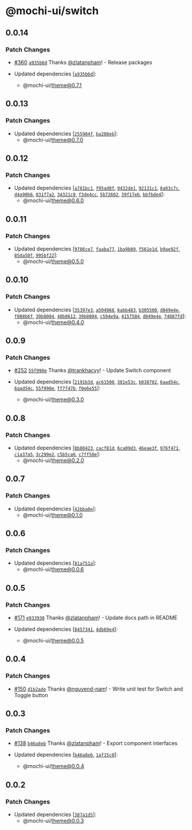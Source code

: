 # @mochi-ui/switch

## 0.0.14

### Patch Changes

- [#360](https://github.com/consolelabs/web-foundation/pull/360)
  [`a935b6d`](https://github.com/consolelabs/web-foundation/commit/a935b6d9f9189fb7ea2d2b2dd771ff0df73598f4)
  Thanks [@zlatanpham](https://github.com/zlatanpham)! - Release packages

- Updated dependencies
  [[`a935b6d`](https://github.com/consolelabs/web-foundation/commit/a935b6d9f9189fb7ea2d2b2dd771ff0df73598f4)]:
  - @mochi-ui/theme@0.7.1

## 0.0.13

### Patch Changes

- Updated dependencies
  [[`255984f`](https://github.com/consolelabs/web-foundation/commit/255984f2d18b9cb17a249fa288d718efad0a0c1b),
  [`ba288eb`](https://github.com/consolelabs/web-foundation/commit/ba288eb5a01a654072c5cef7cb41bb6066f00420)]:
  - @mochi-ui/theme@0.7.0

## 0.0.12

### Patch Changes

- Updated dependencies
  [[`a781bc1`](https://github.com/consolelabs/web-foundation/commit/a781bc13af1922768449ea77c172cb4e844ddb06),
  [`f95ad8f`](https://github.com/consolelabs/web-foundation/commit/f95ad8f4e15d8c69b3719bb9da3fb5871d2f6f8c),
  [`9432de1`](https://github.com/consolelabs/web-foundation/commit/9432de13c9f7376dd373624afc7a50d029bb2fd3),
  [`92131c1`](https://github.com/consolelabs/web-foundation/commit/92131c1bb68fe4adaad6dab71981ecf452e8bd0a),
  [`8a03c7c`](https://github.com/consolelabs/web-foundation/commit/8a03c7cabe39868c42e7beca729209c1f209aea7),
  [`d4a90b6`](https://github.com/consolelabs/web-foundation/commit/d4a90b6a1b631d523851b1d681546c9b2183cfa1),
  [`831f7a2`](https://github.com/consolelabs/web-foundation/commit/831f7a29c72fd3d795068dab9633d88a144b0c94),
  [`34321c8`](https://github.com/consolelabs/web-foundation/commit/34321c827d55c5d3a57030d2d82212958b6c22a2),
  [`f3de4cc`](https://github.com/consolelabs/web-foundation/commit/f3de4cc86987082f7c93c5edd74038f28931bad5),
  [`5b72602`](https://github.com/consolelabs/web-foundation/commit/5b7260263cc00afc1596ac96bff1d9c68d6a9b3b),
  [`39f17eb`](https://github.com/consolelabs/web-foundation/commit/39f17eb2cbc693a289330ffec4fa3bf146d363da),
  [`bbfbde4`](https://github.com/consolelabs/web-foundation/commit/bbfbde4f763cc7056fa57066b4d84a1ed47d81c8)]:
  - @mochi-ui/theme@0.6.0

## 0.0.11

### Patch Changes

- Updated dependencies
  [[`9786ce7`](https://github.com/consolelabs/web-foundation/commit/9786ce7ce0e2df4eecde1d527499ae59eebc48ab),
  [`faaba77`](https://github.com/consolelabs/web-foundation/commit/faaba7753d764c4e8db25863632cb1038f2adcb9),
  [`1ba9b89`](https://github.com/consolelabs/web-foundation/commit/1ba9b89df277d237053bb3ed69be8bd3c13c25a8),
  [`f561e1d`](https://github.com/consolelabs/web-foundation/commit/f561e1deae07fa69ac54501152a844259376ede6),
  [`b9ae92f`](https://github.com/consolelabs/web-foundation/commit/b9ae92f92b32dedac4903614e7c0947bd1118fb1),
  [`85da50f`](https://github.com/consolelabs/web-foundation/commit/85da50f1afa67d5d026dce281e522c8df57983ba),
  [`995bf22`](https://github.com/consolelabs/web-foundation/commit/995bf22b2cc7d5576327910f48e5028ca59431cf)]:
  - @mochi-ui/theme@0.5.0

## 0.0.10

### Patch Changes

- Updated dependencies
  [[`35397e3`](https://github.com/consolelabs/web-foundation/commit/35397e3d3d7599009f9af862a89887ac0c6b34b3),
  [`a504968`](https://github.com/consolelabs/web-foundation/commit/a50496823bdfb169b5a8c30c1849cdb07534de78),
  [`6abb483`](https://github.com/consolelabs/web-foundation/commit/6abb483a80940ab463add9b1daf5a0638bc7a3d2),
  [`b305580`](https://github.com/consolelabs/web-foundation/commit/b30558023c82036f78b76a10a68985618b728948),
  [`d849e4e`](https://github.com/consolelabs/web-foundation/commit/d849e4edc83bddeb990b34d1675674b06c4c16bb),
  [`f088b6f`](https://github.com/consolelabs/web-foundation/commit/f088b6fc00801843fafde8f7fb3f5995ef491368),
  [`39b8004`](https://github.com/consolelabs/web-foundation/commit/39b8004ab0b84cfa8b34bf416bee4f6722b294c2),
  [`48b0612`](https://github.com/consolelabs/web-foundation/commit/48b061226a533c20ab4f87787576afd1fd6a96f1),
  [`39b8004`](https://github.com/consolelabs/web-foundation/commit/39b8004ab0b84cfa8b34bf416bee4f6722b294c2),
  [`c594e9a`](https://github.com/consolelabs/web-foundation/commit/c594e9a0117ba184f31dc55e7079f406838c43f2),
  [`4157504`](https://github.com/consolelabs/web-foundation/commit/4157504d0c15310c559bbba45a2d2f4d0246fdde),
  [`d849e4e`](https://github.com/consolelabs/web-foundation/commit/d849e4edc83bddeb990b34d1675674b06c4c16bb),
  [`74087fd`](https://github.com/consolelabs/web-foundation/commit/74087fd9f316956e25453e6a2df0595fdf715025)]:
  - @mochi-ui/theme@0.4.0

## 0.0.9

### Patch Changes

- [#252](https://github.com/consolelabs/web-foundation/pull/252)
  [`55f990e`](https://github.com/consolelabs/web-foundation/commit/55f990e50c3a355f00729d2e9f568b1578e1c503)
  Thanks [@trankhacvy](https://github.com/trankhacvy)! - Update Switch component

- Updated dependencies
  [[`2191b3d`](https://github.com/consolelabs/web-foundation/commit/2191b3d28757aa03146dc7caba093598b758c5ac),
  [`ac61500`](https://github.com/consolelabs/web-foundation/commit/ac61500225604e973508a76a50b48bfd22b13089),
  [`381e53c`](https://github.com/consolelabs/web-foundation/commit/381e53c915288e127290bd6ddc51468343637aed),
  [`b038782`](https://github.com/consolelabs/web-foundation/commit/b03878263d717796581edf08d6e6e9ad60dcdc2b),
  [`6aad54c`](https://github.com/consolelabs/web-foundation/commit/6aad54cc391ec4820c6d9ca3a5fd15c634cfd918),
  [`6aad54c`](https://github.com/consolelabs/web-foundation/commit/6aad54cc391ec4820c6d9ca3a5fd15c634cfd918),
  [`55f990e`](https://github.com/consolelabs/web-foundation/commit/55f990e50c3a355f00729d2e9f568b1578e1c503),
  [`ff7f47b`](https://github.com/consolelabs/web-foundation/commit/ff7f47b4ff224bd17fea51455303aff56495ca10),
  [`f0e6e55`](https://github.com/consolelabs/web-foundation/commit/f0e6e55c7e2a0837b8d0885683f2aeb8d423f9c3)]:
  - @mochi-ui/theme@0.3.0

## 0.0.8

### Patch Changes

- Updated dependencies
  [[`8b80423`](https://github.com/consolelabs/web-foundation/commit/8b8042327aa304d9316d1948f377dc85e654f1e7),
  [`cacf81d`](https://github.com/consolelabs/web-foundation/commit/cacf81d6a9798532db711c3e9805f1dcecdb6226),
  [`6ca09d3`](https://github.com/consolelabs/web-foundation/commit/6ca09d31a42bdc6f3cc5f3e116a0dad04df3709c),
  [`46eae3f`](https://github.com/consolelabs/web-foundation/commit/46eae3f3b56fa8647a772e42c776368e472b1537),
  [`976f471`](https://github.com/consolelabs/web-foundation/commit/976f4714d9ba4e309b7edb721c2497d4dcd9ea71),
  [`c1a37a5`](https://github.com/consolelabs/web-foundation/commit/c1a37a55baa86eb71173f91ca194318771052a16),
  [`3c299e2`](https://github.com/consolelabs/web-foundation/commit/3c299e2fb3860692fda39a52ee6677fd31c74bba),
  [`c5b5ca6`](https://github.com/consolelabs/web-foundation/commit/c5b5ca64f08c6a962314481f4d5049bd03ac6926),
  [`c7ff58e`](https://github.com/consolelabs/web-foundation/commit/c7ff58e1acf9073175c6ff82e47600c954036c67)]:
  - @mochi-ui/theme@0.2.0

## 0.0.7

### Patch Changes

- Updated dependencies
  [[`42bba8e`](https://github.com/consolelabs/web-foundation/commit/42bba8e6f3937c9a1346cbd91e91ae9f36d35aa8)]:
  - @mochi-ui/theme@0.1.0

## 0.0.6

### Patch Changes

- Updated dependencies
  [[`81a751a`](https://github.com/consolelabs/web-foundation/commit/81a751a81bc836cee24a6a0fb5cda09e00d74e49)]:
  - @mochi-ui/theme@0.0.6

## 0.0.5

### Patch Changes

- [#171](https://github.com/consolelabs/websites/pull/171)
  [`e933930`](https://github.com/consolelabs/websites/commit/e933930b06f038d0e5b1184f787bbf786025a883)
  Thanks [@zlatanpham](https://github.com/zlatanpham)! - Update docs path in
  README

- Updated dependencies
  [[`8457341`](https://github.com/consolelabs/websites/commit/8457341631ae28bb9f9d226e3b9c287d81cc9685),
  [`4db69e4`](https://github.com/consolelabs/websites/commit/4db69e4b2bf4c537ecfa2a06268d68a60d4e2dd6)]:
  - @mochi-ui/theme@0.0.5

## 0.0.4

### Patch Changes

- [#150](https://github.com/consolelabs/websites/pull/150)
  [`d1b2ade`](https://github.com/consolelabs/websites/commit/d1b2ade819a9c45e22241f94535c0bd2f0b08a27)
  Thanks [@nguyend-nam](https://github.com/nguyend-nam)! - Write unit test for
  Switch and Toggle button

## 0.0.3

### Patch Changes

- [#138](https://github.com/consolelabs/websites/pull/138)
  [`b46a8eb`](https://github.com/consolelabs/websites/commit/b46a8eb5699a24f674d3d6179dc4b9df672623bb)
  Thanks [@zlatanpham](https://github.com/zlatanpham)! - Export component
  interfaces

- Updated dependencies
  [[`b46a8eb`](https://github.com/consolelabs/websites/commit/b46a8eb5699a24f674d3d6179dc4b9df672623bb),
  [`1af15c8`](https://github.com/consolelabs/websites/commit/1af15c838aeeb0f4132722f4ca3ad3f38e6eb749)]:
  - @mochi-ui/theme@0.0.4

## 0.0.2

### Patch Changes

- Updated dependencies
  [[`387a1d5`](https://github.com/consolelabs/websites/commit/387a1d538f34af652c3fd345f510ed0e142c581d)]:
  - @mochi-ui/theme@0.0.3
